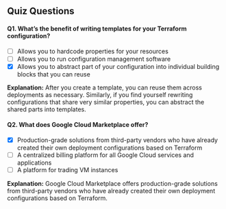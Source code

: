 ## Quiz Questions

#### Q1. What’s the benefit of writing templates for your Terraform configuration?

- [ ] Allows you to hardcode properties for your resources
- [ ] Allows you to run configuration management software
- [x] Allows you to abstract part of your configuration into individual building blocks that you can reuse

**Explanation:** After you create a template, you can reuse them across deployments as necessary. Similarly, if you find yourself rewriting configurations that share very similar properties, you can abstract the shared parts into templates.

#### Q2. What does Google Cloud Marketplace offer?

- [x] Production-grade solutions from third-party vendors who have already created their own deployment configurations based on Terraform
- [ ] A centralized billing platform for all Google Cloud services and applications
- [ ] A platform for trading VM instances

**Explanation:** Google Cloud Marketplace offers production-grade solutions from third-party vendors who have already created their own deployment configurations based on Terraform.

